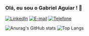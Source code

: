 ### Olá, eu sou o Gabriel Aguiar ! 👋

[![LinkedIn](https://img.shields.io/badge/LinkedIn-0077B5?style=for-the-badge&logo=linkedin&logoColor=white)](https://www.linkedin.com/in/gabrielaguiardacosta)
[![E-mail](https://img.shields.io/badge/Microsoft_Outlook-0078D4?style=for-the-badge&logo=microsoft-outlook&logoColor=white)](mailto:aguiar.gc@hotmail.com)
[![Telefone](https://img.shields.io/badge/WhatsApp-25D366?style=for-the-badge&logo=whatsapp&logoColor=white)](https://wa.me/5511964204765)

![Anurag's GitHub stats](https://github-readme-stats.vercel.app/api?username=Aguiar-gabrielcosta&show_icons=true&theme=algolia)
![Top Langs](https://github-readme-stats.vercel.app/api/top-langs/?username=Aguiar-gabrielcosta&layout=compact&theme=algolia)
